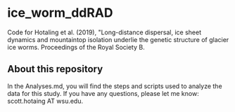 # ice_worm_ddRAD
Code for Hotaling et al. (2019), "Long-distance dispersal, ice sheet dynamics and mountaintop isolation underlie the genetic structure of glacier ice worms. Proceedings of the Royal Society B. 

## About this repository
In the Analyses.md, you will find the steps and scripts used to analyze the data for this study. If you have any questions, please let me know: scott.hotaing AT wsu.edu.
